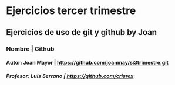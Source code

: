 # Ejercicios tercer trimestre
## Ejercicios de uso de git y github by Joan


### Nombre                 | Github
#### Autor: Joan Mayor      | https://github.com/joanmay/si3trimestre.git
##### Profesor: Luis Serrano | https://github.com/crisrex


